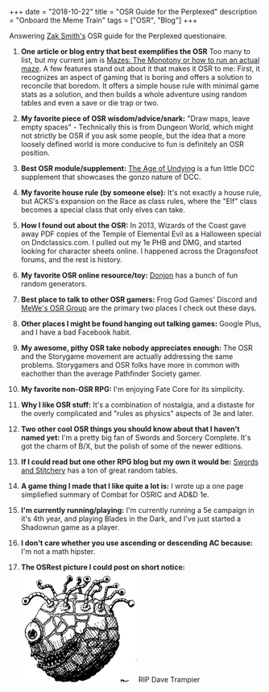 +++
date = "2018-10-22"
title = "OSR Guide for the Perplexed"
description = "Onboard the Meme Train"
tags = ["OSR", "Blog"]
+++

Answering [Zak Smith's](http://dndwithpornstars.blogspot.com/2018/10/osr-guide-for-perplexed-questionnaire.html) OSR guide for the Perplexed questionaire. 

1. **One article or blog entry that best exemplifies the OSR**
    Too many to list, but my current jam is [Mazes: The Monotony  or how to run an actual maze](https://graphiteprime.blogspot.com/2018/10/mazes-monotony-or-how-to-run-actual-maze.html). A few features stand out about it that makes it OSR to me: First, it recognizes an aspect of gaming that is boring and offers a solution to reconcile that boredom. It offers a simple house rule with minimal game stats as a solution, and then builds a whole adventure using random tables and even a save or die trap or two.

2. **My favorite piece of OSR wisdom/advice/snark:**
    "Draw maps, leave empty spaces" - Technically this is from Dungeon World, which might not strictly be OSR if you ask some people, but the idea that a more loosely defined world is more conducive to fun is definitely an OSR position.

3. **Best OSR module/supplement:**
    [The Age of Undying](http://www.rpgnow.com/product/181087/The-Age-of-Undying-DCC) is a fun little DCC supplement that showcases the gonzo nature of DCC.

4. **My favorite house rule (by someone else):**
    It's not exactly a house rule, but ACKS's expansion on the Race as class rules, where the "Elf" class becomes a special class that only elves can take.

5. **How I found out about the OSR:**
    In 2013, Wizards of the Coast gave away PDF copies of the Temple of Elemental Evil as a Halloween special on Dndclassics.com. I pulled out my 1e PHB and DMG, and started looking for character sheets online. I happened across the Dragonsfoot forums, and the rest is history.

6. **My favorite OSR online resource/toy:**
    [Donjon](https://donjon.bin.sh/) has a bunch of fun random generators.

7. **Best place to talk to other OSR gamers:**
    Frog God Games' Discord and [MeWe's OSR Group](https://mewe.com/group/5b2d9a2ba40f3016e7b6b2ab) are the primary two places I check out these days.

8. **Other places I might be found hanging out talking games:**
    Google Plus, and I have a bad Facebook habit.

9. **My awesome, pithy OSR take nobody appreciates enough:**
    The OSR and the Storygame movement are actually addressing the same problems. Storygamers and OSR folks have more in common with eachother than the average Pathfinder Society gamer.

10. **My favorite non-OSR RPG:**
	I'm enjoying Fate Core for its simplicity.

11. **Why I like OSR stuff:**
	It's a combination of nostalgia, and a distaste for the overly complicated and "rules as physics" aspects of 3e and later.

12. **Two other cool OSR things you should know about that I haven’t named yet:**
	I'm a pretty big fan of Swords and Sorcery Complete. It's got the charm of B/X, but the polish of some of the newer editions.

13. **If I could read but one other RPG blog but my own it would be:**
	[Swords and Stitchery](https://swordsandstitchery.blogspot.com) has a ton of great random tables.

14. **A game thing I made that I like quite a lot is:**
	I wrote up a one page simpliefied summary of Combat for OSRIC and AD&D 1e.

15. **I'm currently running/playing:**
    I'm currently running a 5e campaign in it's 4th year, and playing Blades in the Dark, and I've just started a Shadowrun game as a player.

16. **I don't care whether you use ascending or descending AC because:**
    I'm not a math hipster.

17. **The OSRest picture I could post on short notice:**
    ![Beholder](osr-guide-for-the-perplexed/beholder.png)
    RIP Dave Trampier